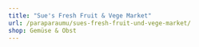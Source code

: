 ```yaml
---
title: "Sue's Fresh Fruit & Vege Market"
url: /paraparaumu/sues-fresh-fruit-und-vege-market/
shop: Gemüse & Obst
---
```

